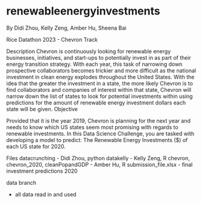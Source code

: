 # renewableenergyinvestments
By Didi Zhou, Kelly Zeng, Amber Hu, Sheena Bai

Rice Datathon 2023 - Chevron Track

Description
Chevron is continuously looking for renewable energy businesses, initiatives, and start-ups to potentially invest in as part of their energy transition strategy. With each year, this task of narrowing down prospective collaborators becomes trickier and more difficult as the national investment in clean energy explodes throughout the United States. With the idea that the greater the investment in a state, the more likely Chevron is to find collaborators and companies of interest within that state, Chevron will narrow down the list of states to look for potential investments within using predictions for the amount of renewable energy investment dollars each state will be given.
Objective

Provided that it is the year 2019, Chevron is planning for the next year and needs to know which US states seem most promising with regards to renewable investments. In this Data Science Challenge, you are tasked with developing a model to predict:
The Renewable Energy Investments ($) of each US state for 2020.

Files
datacrunching - Didi Zhou, python
datakelly - Kelly Zeng, R
chevron, chevron_2020, cleanPopandGDP - Amber Hu, R
submission_file.xlsx - final investment predictions 2020


data branch
- all data read in and used
